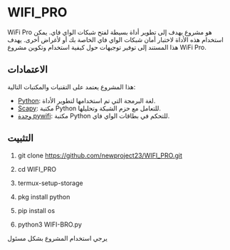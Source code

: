 # WIFI_PRO


WiFi Pro هو مشروع يهدف إلى تطوير أداة بسيطة لفتح شبكات الواي فاي. يمكن استخدام هذه الأداة لاختبار أمان شبكات الواي فاي الخاصة بك أو لأغراض أخرى. يهدف هذا المستند إلى توفير توجيهات حول كيفية استخدام وتكوين مشروع WiFi Pro.

## الاعتمادات

هذا المشروع يعتمد على التقنيات والمكتبات التالية:
- [Python](https://www.python.org/): لغة البرمجة التي تم استخدامها لتطوير الأداة.
- [Scapy](https://scapy.net/): مكتبة Python للتعامل مع حزم الشبكة وتحليلها.
- [وحدة pywifi](https://pypi.org/project/pywifi/): مكتبة Python للتحكم في بطاقات الواي فاي.

## التثبيت

1. git clone https://github.com/newproject23/WIFI_PRO.git

2. cd WIFI_PRO

3. termux-setup-storage

4. pkg install python

5. pip install os

6. python3 WIFI-BRO.py

يرجي استخدام المشروع بشكل مسئول
